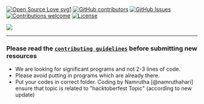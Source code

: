 [![Open Source Love svg1](https://badges.frapsoft.com/os/v1/open-source.svg?v=100)](https://github.com/ImanMohi/)
[![GitHub contributors](https://img.shields.io/github/contributors/ImanMohi/RTU-DigitalLibrary.svg)](https://github.com/ImanMohi/RTU-DigitalLibrary/contributors/)
[![GitHub Issues](https://img.shields.io/github/issues/zatch3301/covid-live-update.svg)](https://github.com/ImanMohi/RTU-DigitalLibrary/issues)
[![Contributions welcome](https://img.shields.io/badge/contributions-welcome-orange.svg)](https://github.com/ImanMohi/RTU-DigitalLibrary/)
[![License](https://img.shields.io/badge/license-MIT-blue.svg)](https://opensource.org/licenses/MIT)


<img src="./RTU DIGITAL LIBRARY.jpg" />

***

### **Please read the [`contributing guidelines`](./contributing.md) before submitting new resources**

* We are looking for significant programs and not 2-3 lines of code.
* Please avoid putting in programs which are already there.
* Put your codes in correct folder.
Coding by Namrutha [@namruthahari]
ensure that topic is related to "hacktoberfest Topic" (according to new update)

